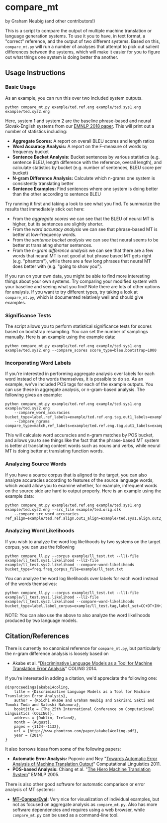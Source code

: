 # compare_mt
by Graham Neubig (and other contributors!)

This is a script to compare the output of multiple machine translation or language generation systems.
To use it you to have, in text format, a "correct" reference, and the output of two different systems.
Based on this, `compare_mt.py` will run a number of analyses that attempt to pick out salient differences between
the systems, which will make it easier for you to figure out what things one system is doing better tha another.

## Usage Instructions

### Basic Usage

As an example, you can run this over two included system outputs.

    python compare_mt.py example/ted.ref.eng example/ted.sys1.eng example/ted.sys2.eng

Here, system 1 and system 2 are the baseline phrase-based and neural Slovak-English systems from our
[EMNLP 2018 paper](http://aclweb.org/anthology/D18-1103). This will print out a number of statistics including:

* **Aggregate Scores:** A report on overall BLEU scores and length ratios
* **Word Accuracy Analysis:** A report on the F-measure of words by frequency bucket
* **Sentence Bucket Analysis:** Bucket sentences by various statistics (e.g. sentence BLEU, length difference with the
  reference, overall length), and calculate statistics by bucket (e.g. number of sentences, BLEU score per bucket)
* **N-gram Difference Analysis:** Calculate which n-grams one system is consistently translating better
* **Sentence Examples:** Find sentences where one system is doing better than the other according to sentence BLEU

Try running it first and taking a look to see what you find. To summarize the results that immediately stick out here:

* From the *aggregate scores* we can see that the BLEU of neural MT is higher, but its sentences are slightly shorter.
* From the *word accuracy analysis* we can see that phrase-based MT is better at low-frequency words.
* From the *sentence bucket analysis* we can see that neural seems to be better at translating shorter sentences.
* From the *n-gram difference analysis* we can see that there are a few words that neural MT is not good at
  but phrase based MT gets right (e.g. "phantom"), while there are a few long phrases that neural MT does better with
  (e.g. "going to show you").

If you run on your own data, you might be able to find more interesting things about your own systems. Try comparing
your modified system with your baseline and seeing what you find! Note there are lots of other options for analysis.
If you want to try different types, try taking a look at `compare_mt.py`, which is documented relatively well and should
give examples.

### Significance Tests

The script allows you to perform statistical significance tests for scores based on bootstrap resampling. You can set
the number of samplings manually. Here is an example using the example data:

    python compare_mt.py example/ted.ref.eng example/ted.sys1.eng example/ted.sys2.eng --compare_scores score_type=bleu,bootstrap=1000

### Incorporating Word Labels

If you're interested in performing aggregate analysis over labels for each word instead of the words themselves, it
is possible to do so. As an example, we've included POS tags for each of the example outputs. You can use these in
aggregate analysis, or n-gram-based analysis. The following gives an example:

    python compare_mt.py example/ted.ref.eng example/ted.sys1.eng example/ted.sys2.eng
        --compare_word_accuracies bucket_type=label,ref_labels=example/ted.ref.eng.tag,out1_labels=example/ted.sys1.eng.tag,out2_labels=example/ted.sys2.eng.tag,label_set=CC+DT+IN+JJ+NN+NNP+NNS+PRP+RB+TO+VB+VBP+VBZ
        --compare_ngrams compare_type=match,ref_labels=example/ted.ref.eng.tag,out1_labels=example/ted.sys1.eng.tag,out2_labels=example/ted.sys2.eng.tag

This will calculate word accuracies and n-gram matches by POS bucket, and allows you to see things like the fact
that the phrase-based MT system is better at translating content words such as nouns and verbs, while neural MT
is doing better at translating function words.

### Analyzing Source Words

If you have a source corpus that is aligned to the target, you can also analyze accuracies according to features of the
source language words, which would allow you to examine whether, for example, infrequent words on the source side are
hard to output properly. Here is an example using the example data:

    python compare_mt.py example/ted.ref.eng example/ted.sys1.eng example/ted.sys2.eng --src_file example/ted.orig.slk
        --compare_src_word_accuracies ref_align=example/ted.ref.align,out1_align=example/ted.sys1.align,out2_align=example/ted.sys2.align

### Analyzing Word Likelihoods

If you wish to analyze the word log likelihoods by two systems on the target corpus, you can use the following

    python compare_ll.py --corpus example/ll_test.txt --ll1-file example/ll_test.sys1.likelihood --ll2-file example/ll_test.sys2.likelihood --compare-word-likelihoods bucket_type=freq,freq_corpus_file=example/ll_test.txt

You can analyze the word log likelihoods over labels for each word instead of the words themselves:

    python compare_ll.py --corpus example/ll_test.txt --ll1-file example/ll_test.sys1.likelihood --ll2-file example/ll_test.sys2.likelihood --compare-word-likelihoods bucket_type=label,label_corpus=example/ll_test.tag,label_set=CC+DT+IN+JJ+NN+NNP+NNS+PRP+RB+TO+VB+VBP+VBZ

NOTE: You can also use the above to also analyze the word likelihoods produced by two language models.

## Citation/References

There is currently no canonical reference for `compare_mt.py`, but particularly the n-gram difference analysis
is loosely based on

* Akabe et al. "[Discriminative Language Models as a Tool for Machine Translation Error Analysis](http://www.phontron.com/paper/akabe14coling.pdf)" COLING 2014.

If you're interested in adding a citation, we'd appreciate the following one:


    @inproceedings{akabe14coling,
        title = {Discriminative Language Models as a Tool for Machine Translation Error Analysis},
        author = {Koichi Akabe and Graham Neubig and Sakriani Sakti and Tomoki Toda and Satoshi Nakamura},
        booktitle = {The 25th International Conference on Computational Linguistics (COLING)},
        address = {Dublin, Ireland},
        month = {August},
        pages = {1124--1132},
        url = {http://www.phontron.com/paper/akabe14coling.pdf},
        year = {2014}
    }

It also borrows ideas from some of the following papers:

* **Automatic Error Analysis:**
  Popovic and Ney "[Towards Automatic Error Analysis of Machine Translation Output](https://www.mitpressjournals.org/doi/pdf/10.1162/COLI_a_00072)" Computational Linguistics 2011.
* **POS-based Analysis:**
  Chiang et al. "[The Hiero Machine Translation System](http://aclweb.org/anthology/H05-1098)" EMNLP 2005.

There is also other good software for automatic comparison or error analysis of MT systems:

* **[MT-ComparEval](https://github.com/choko/MT-ComparEval):** Very nice for visualization of individual examples, but
  not as focused on aggregate analysis as `compare_mt.py`. Also has more software dependencies and requires using a web
  browser, while `compare_mt.py` can be used as a command-line tool.
